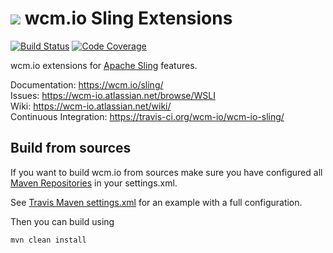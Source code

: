 <img src="https://wcm.io/images/favicon-16@2x.png"/> wcm.io Sling Extensions
======
[![Build Status](https://travis-ci.org/wcm-io/wcm-io-sling.png?branch=develop)](https://travis-ci.org/wcm-io/wcm-io-sling)
[![Code Coverage](https://codecov.io/gh/wcm-io/wcm-io-sling/branch/develop/graph/badge.svg)](https://codecov.io/gh/wcm-io/wcm-io-sling)

wcm.io extensions for [Apache Sling](http://sling.apache.org/) features.

Documentation: https://wcm.io/sling/<br/>
Issues: https://wcm-io.atlassian.net/browse/WSLI<br/>
Wiki: https://wcm-io.atlassian.net/wiki/<br/>
Continuous Integration: https://travis-ci.org/wcm-io/wcm-io-sling/


## Build from sources

If you want to build wcm.io from sources make sure you have configured all [Maven Repositories](https://wcm.io/maven.html) in your settings.xml.

See [Travis Maven settings.xml](https://github.com/wcm-io/wcm-io-sling/blob/master/.travis.maven-settings.xml) for an example with a full configuration.

Then you can build using

```
mvn clean install
```
